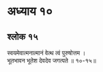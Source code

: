 # अध्याय १०

## श्लोक १५

स्वयमेवात्मनात्मानं वेत्थ त्वं पुरुषोत्तम ।<br>भूतभावन भूतेश देवदेव जगत्पते ॥ १०-१५॥<br><br>

